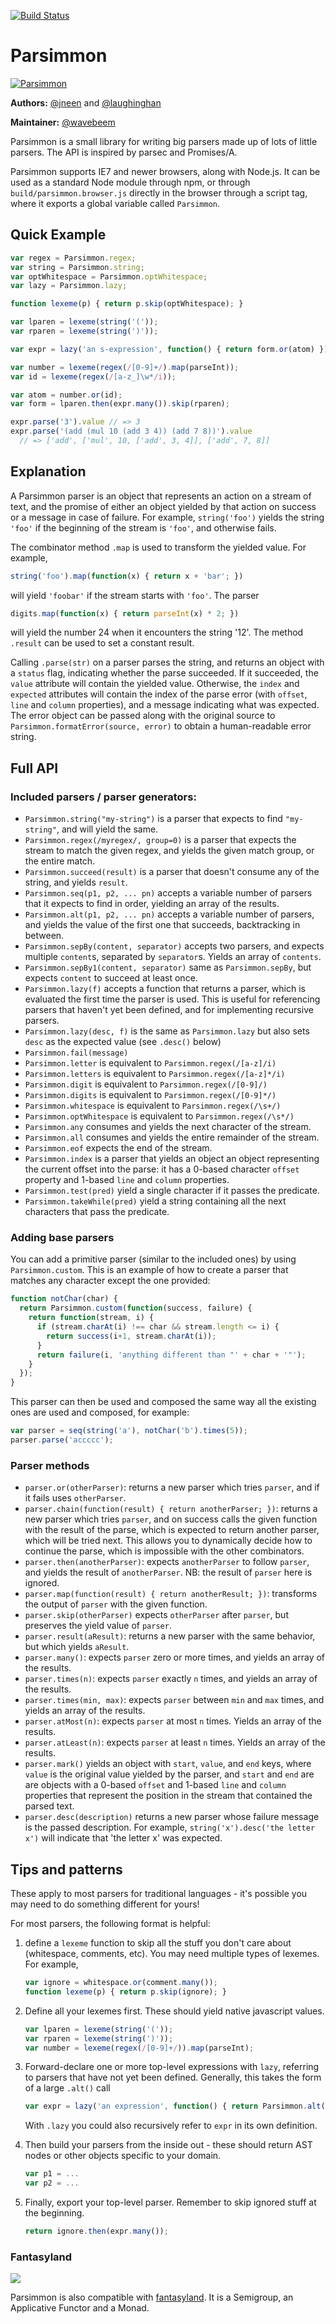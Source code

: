 [![Build Status](https://secure.travis-ci.org/jneen/parsimmon.png)](http://travis-ci.org/jneen/parsimmon)

# Parsimmon

[![Parsimmon](http://i.imgur.com/wyKOf.png)](http://github.com/jneen/parsimmon)

**Authors:** [@jneen](https://github.com/jneen) and [@laughinghan](https://github.com/laughinghan)

**Maintainer:** [@wavebeem](https://github.com/wavebeem)

Parsimmon is a small library for writing big parsers made up of lots of little parsers.  The API is inspired by parsec and Promises/A.

Parsimmon supports IE7 and newer browsers, along with Node.js. It can be used as a standard Node module through npm, or through `build/parsimmon.browser.js` directly in the browser through a script tag, where it exports a global variable called `Parsimmon`.

## Quick Example

``` js
var regex = Parsimmon.regex;
var string = Parsimmon.string;
var optWhitespace = Parsimmon.optWhitespace;
var lazy = Parsimmon.lazy;

function lexeme(p) { return p.skip(optWhitespace); }

var lparen = lexeme(string('('));
var rparen = lexeme(string(')'));

var expr = lazy('an s-expression', function() { return form.or(atom) });

var number = lexeme(regex(/[0-9]+/).map(parseInt));
var id = lexeme(regex(/[a-z_]\w*/i));

var atom = number.or(id);
var form = lparen.then(expr.many()).skip(rparen);

expr.parse('3').value // => 3
expr.parse('(add (mul 10 (add 3 4)) (add 7 8))').value
  // => ['add', ['mul', 10, ['add', 3, 4]], ['add', 7, 8]]
```

## Explanation

A Parsimmon parser is an object that represents an action on a stream
of text, and the promise of either an object yielded by that action on
success or a message in case of failure.  For example, `string('foo')`
yields the string `'foo'` if the beginning of the stream is `'foo'`,
and otherwise fails.

The combinator method `.map` is used to transform the yielded value.
For example,

``` js
string('foo').map(function(x) { return x + 'bar'; })
```

will yield `'foobar'` if the stream starts with `'foo'`.  The parser

``` js
digits.map(function(x) { return parseInt(x) * 2; })
```

will yield the number 24 when it encounters the string '12'.  The method
`.result` can be used to set a constant result.

Calling `.parse(str)` on a parser parses the string, and returns an object with
a `status` flag, indicating whether the parse succeeded.  If it succeeded, the
`value` attribute will contain the yielded value.  Otherwise, the `index` and
`expected` attributes will contain the index of the parse error (with `offset`,
`line` and `column` properties), and a message indicating what was expected.
The error object can be passed along with the original source to
`Parsimmon.formatError(source, error)` to obtain a human-readable error string.

## Full API

### Included parsers / parser generators:
  - `Parsimmon.string("my-string")` is a parser that expects to find
    `"my-string"`, and will yield the same.
  - `Parsimmon.regex(/myregex/, group=0)` is a parser that expects the stream
    to match the given regex, and yields the given match group, or the
    entire match.
  - `Parsimmon.succeed(result)` is a parser that doesn't consume any of
    the string, and yields `result`.
  - `Parsimmon.seq(p1, p2, ... pn)` accepts a variable number of parsers
    that it expects to find in order, yielding an array of the results.
  - `Parsimmon.alt(p1, p2, ... pn)` accepts a variable number of parsers,
    and yields the value of the first one that succeeds, backtracking in between.
  - `Parsimmon.sepBy(content, separator)` accepts two parsers, and expects multiple 
    `content`s, separated by `separator`s. Yields an array of `contents`.  
  - `Parsimmon.sepBy1(content, separator)` same as `Parsimmon.sepBy`, but expects
    `content` to succeed at least once.
  - `Parsimmon.lazy(f)` accepts a function that returns a parser, which is
    evaluated the first time the parser is used.  This is useful for
    referencing parsers that haven't yet been defined, and for implementing
    recursive parsers.
  - `Parsimmon.lazy(desc, f)` is the same as `Parsimmon.lazy` but also
    sets `desc` as the expected value (see `.desc()` below)
  - `Parsimmon.fail(message)`
  - `Parsimmon.letter` is equivalent to `Parsimmon.regex(/[a-z]/i)`
  - `Parsimmon.letters` is equivalent to `Parsimmon.regex(/[a-z]*/i)`
  - `Parsimmon.digit` is equivalent to `Parsimmon.regex(/[0-9]/)`
  - `Parsimmon.digits` is equivalent to `Parsimmon.regex(/[0-9]*/)`
  - `Parsimmon.whitespace` is equivalent to `Parsimmon.regex(/\s+/)`
  - `Parsimmon.optWhitespace` is equivalent to `Parsimmon.regex(/\s*/)`
  - `Parsimmon.any` consumes and yields the next character of the stream.
  - `Parsimmon.all` consumes and yields the entire remainder of the stream.
  - `Parsimmon.eof` expects the end of the stream.
  - `Parsimmon.index` is a parser that yields an object an object representing
    the current offset into the parse: it has a 0-based character `offset`
    property and 1-based `line` and `column` properties.
  - `Parsimmon.test(pred)` yield a single character if it passes the predicate.
  - `Parsimmon.takeWhile(pred)` yield a string containing all the next characters that pass the predicate.

### Adding base parsers

You can add a primitive parser (similar to the included ones) by using
`Parsimmon.custom`. This is an example of how to create a parser that matches
any character except the one provided:

```js
function notChar(char) {
  return Parsimmon.custom(function(success, failure) {
    return function(stream, i) {
      if (stream.charAt(i) !== char && stream.length <= i) {
        return success(i+1, stream.charAt(i));
      }
      return failure(i, 'anything different than "' + char + '"');
    }
  });
}
```

This parser can then be used and composed the same way all the existing ones are
used and composed, for example:

```js
var parser = seq(string('a'), notChar('b').times(5));
parser.parse('accccc');
```

### Parser methods
  - `parser.or(otherParser)`:
    returns a new parser which tries `parser`, and if it fails uses `otherParser`.
  - `parser.chain(function(result) { return anotherParser; })`:
    returns a new parser which tries `parser`, and on success calls the
    given function with the result of the parse, which is expected to
    return another parser, which will be tried next.  This allows you
    to dynamically decide how to continue the parse, which is impossible
    with the other combinators.
  - `parser.then(anotherParser)`:
    expects `anotherParser` to follow `parser`, and yields the result
    of `anotherParser`.  NB: the result of `parser` here is ignored.
  - `parser.map(function(result) { return anotherResult; })`:
    transforms the output of `parser` with the given function.
  - `parser.skip(otherParser)`
    expects `otherParser` after `parser`, but preserves the yield value
    of `parser`.
  - `parser.result(aResult)`:
    returns a new parser with the same behavior, but which yields `aResult`.
  - `parser.many()`:
    expects `parser` zero or more times, and yields an array of the results.
  - `parser.times(n)`:
    expects `parser` exactly `n` times, and yields an array of the results.
  - `parser.times(min, max)`:
    expects `parser` between `min` and `max` times, and yields an array
    of the results.
  - `parser.atMost(n)`:
    expects `parser` at most `n` times.  Yields an array of the results.
  - `parser.atLeast(n)`:
    expects `parser` at least `n` times.  Yields an array of the results.
  - `parser.mark()` yields an object with `start`, `value`, and `end` keys,
    where `value` is the original value yielded by the parser, and `start` and
    `end` are are objects with a 0-based `offset` and 1-based `line` and
    `column` properties that represent the position in the stream that
    contained the parsed text.
  - `parser.desc(description)` returns a new parser whose failure message is the passed
    description.  For example, `string('x').desc('the letter x')` will indicate that
    'the letter x' was expected.

## Tips and patterns

These apply to most parsers for traditional languages - it's possible
you may need to do something different for yours!

For most parsers, the following format is helpful:

1. define a `lexeme` function to skip all the stuff you don't care
   about (whitespace, comments, etc).  You may need multiple types of lexemes.
   For example,

    ``` js
    var ignore = whitespace.or(comment.many());
    function lexeme(p) { return p.skip(ignore); }
    ```

1. Define all your lexemes first.  These should yield native javascript values.

    ``` js
    var lparen = lexeme(string('('));
    var rparen = lexeme(string(')'));
    var number = lexeme(regex(/[0-9]+/)).map(parseInt);
    ```

1. Forward-declare one or more top-level expressions with `lazy`, referring to
   parsers that have not yet been defined.  Generally, this takes the form of a
   large `.alt()` call

    ``` js
    var expr = lazy('an expression', function() { return Parsimmon.alt(p1, p2, ...); });
    ```

    With `.lazy` you could also recursively refer to `expr` in its own
    definition.

1. Then build your parsers from the inside out - these should return
   AST nodes or other objects specific to your domain.

    ``` js
    var p1 = ...
    var p2 = ...
    ```

1. Finally, export your top-level parser.  Remember to skip ignored
   stuff at the beginning.

    ``` js
    return ignore.then(expr.many());
    ```

### Fantasyland

[fantasyland]: https://github.com/fantasyland/fantasy-land "Fantasyland"
[fantasyland-logo]: https://github.com/fantasyland/fantasy-land/raw/master/logo.png

![][fantasyland-logo]

Parsimmon is also compatible with [fantasyland][].  It is a Semigroup, an Applicative Functor and a Monad.

